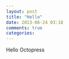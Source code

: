 ```yaml
---
layout: post
title: "Hello"
date: 2013-06-24 03:18
comments: true
categories: 
---
```

Hello Octopress